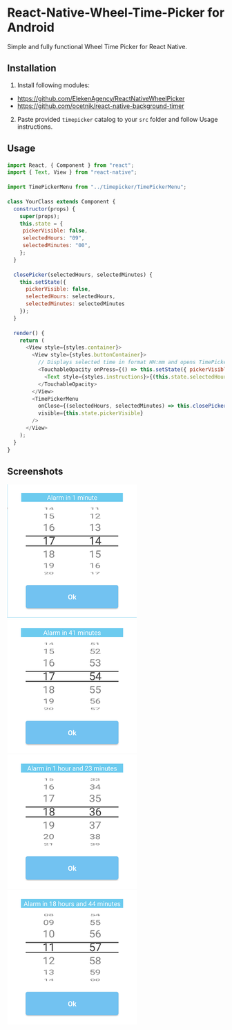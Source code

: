 # React-Native-Wheel-Time-Picker for Android

Simple and fully functional Wheel Time Picker for React Native. 

## Installation 

1. Install following modules:

- https://github.com/ElekenAgency/ReactNativeWheelPicker 
- https://github.com/ocetnik/react-native-background-timer

2. Paste provided	`timepicker` catalog to your `src` folder and follow Usage instructions.

## Usage
```js
import React, { Component } from "react";
import { Text, View } from "react-native";

import TimePickerMenu from "../timepicker/TimePickerMenu";

class YourClass extends Component {
  constructor(props) {
    super(props);
    this.state = {
     pickerVisible: false,
     selectedHours: "09",
     selectedMinutes: "00",
    };
  }

  closePicker(selectedHours, selectedMinutes) {
    this.setState({
      pickerVisible: false,
      selectedHours: selectedHours,
      selectedMinutes: selectedMinutes
    });
  }
  
  render() {
    return (
      <View style={styles.container}>
        <View style={styles.buttonContainer}>
          // Displays selected time in format HH:mm and opens TimePicker
          <TouchableOpacity onPress={() => this.setState({ pickerVisible: true })}>
            <Text style={styles.instructions}>{(this.state.selectedHours) + ":" + (this.state.selectedMinutes)}</Text>
          </TouchableOpacity>
        </View>
        <TimePickerMenu
          onClose={(selectedHours, selectedMinutes) => this.closePicker(selectedHours, selectedMinutes)}
          visible={this.state.pickerVisible}
        />
      </View>
    );
  }
}
```

## Screenshots

![](./assets/1.png) 
![](./assets/2.png) 
![](./assets/3.png) 
![](./assets/4.png)
